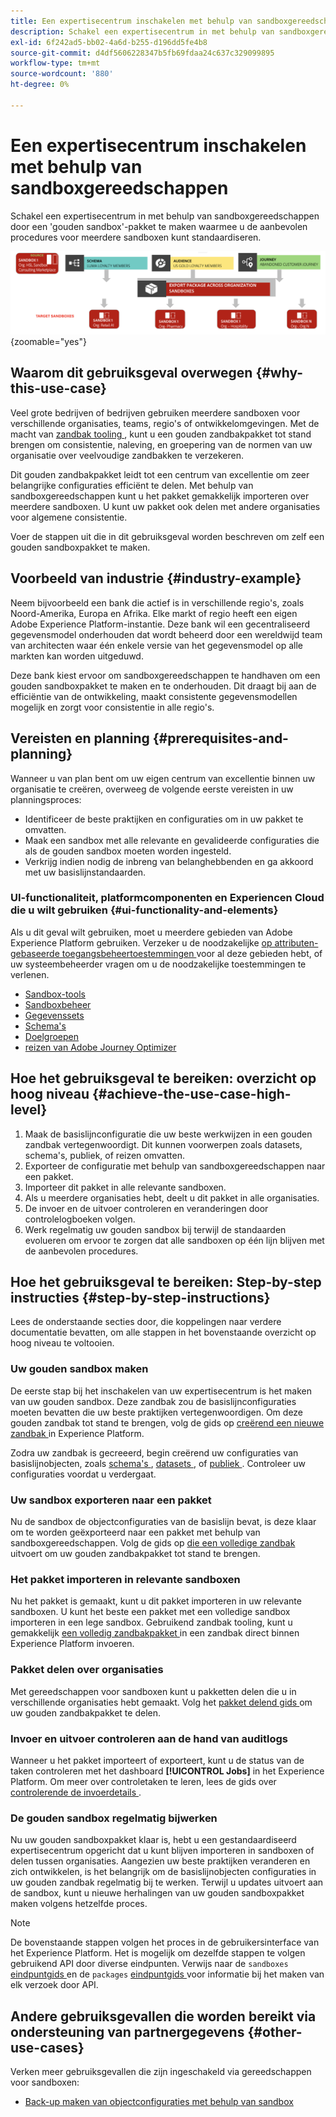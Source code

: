 ```yaml
---
title: Een expertisecentrum inschakelen met behulp van sandboxgereedschappen
description: Schakel een expertisecentrum in met behulp van sandboxgereedschappen door een 'gouden sandbox'-pakket te maken waarmee u de aanbevolen procedures voor meerdere sandboxen kunt standaardiseren.
exl-id: 6f242ad5-bb02-4a6d-b255-d196dd5fe4b8
source-git-commit: d4df5606228347b5fb69fdaa24c637c329099895
workflow-type: tm+mt
source-wordcount: '880'
ht-degree: 0%

---
```


# Een expertisecentrum inschakelen met behulp van sandboxgereedschappen

Schakel een expertisecentrum in met behulp van sandboxgereedschappen door een &#39;gouden sandbox&#39;-pakket te maken waarmee u de aanbevolen procedures voor meerdere sandboxen kunt standaardiseren.

![ Overzicht van het uitvoeren van pakketten over verschillende organisaties ](../images/use-cases/packages-across-orgs.png){zoomable="yes"}

## Waarom dit gebruiksgeval overwegen {#why-this-use-case}

Veel grote bedrijven of bedrijven gebruiken meerdere sandboxen voor verschillende organisaties, teams, regio&#39;s of ontwikkelomgevingen. Met de macht van [ zandbak tooling ](../ui/sandbox-tooling.md), kunt u een gouden zandbakpakket tot stand brengen om consistentie, naleving, en groepering van de normen van uw organisatie over veelvoudige zandbakken te verzekeren.

Dit gouden zandbakpakket leidt tot een centrum van excellentie om zeer belangrijke configuraties efficiënt te delen. Met behulp van sandboxgereedschappen kunt u het pakket gemakkelijk importeren over meerdere sandboxen. U kunt uw pakket ook delen met andere organisaties voor algemene consistentie.

Voer de stappen uit die in dit gebruiksgeval worden beschreven om zelf een gouden sandboxpakket te maken.

## Voorbeeld van industrie {#industry-example}

Neem bijvoorbeeld een bank die actief is in verschillende regio&#39;s, zoals Noord-Amerika, Europa en Afrika. Elke markt of regio heeft een eigen Adobe Experience Platform-instantie. Deze bank wil een gecentraliseerd gegevensmodel onderhouden dat wordt beheerd door een wereldwijd team van architecten waar één enkele versie van het gegevensmodel op alle markten kan worden uitgeduwd.

Deze bank kiest ervoor om sandboxgereedschappen te handhaven om een gouden sandboxpakket te maken en te onderhouden. Dit draagt bij aan de efficiëntie van de ontwikkeling, maakt consistente gegevensmodellen mogelijk en zorgt voor consistentie in alle regio&#39;s.

## Vereisten en planning {#prerequisites-and-planning}

Wanneer u van plan bent om uw eigen centrum van excellentie binnen uw organisatie te creëren, overweeg de volgende eerste vereisten in uw planningsproces:

- Identificeer de beste praktijken en configuraties om in uw pakket te omvatten.
- Maak een sandbox met alle relevante en gevalideerde configuraties die als de gouden sandbox moeten worden ingesteld.
- Verkrijg indien nodig de inbreng van belanghebbenden en ga akkoord met uw basislijnstandaarden.

### UI-functionaliteit, platformcomponenten en Experiencen Cloud die u wilt gebruiken {#ui-functionality-and-elements}

Als u dit geval wilt gebruiken, moet u meerdere gebieden van Adobe Experience Platform gebruiken. Verzeker u de noodzakelijke [ op attributen-gebaseerde toegangsbeheertoestemmingen ](../../access-control/abac/overview.md) voor al deze gebieden hebt, of uw systeembeheerder vragen om u de noodzakelijke toestemmingen te verlenen.

- [Sandbox-tools](../ui/sandbox-tooling.md)
- [Sandboxbeheer](../ui/user-guide.md)
- [Gegevenssets](../../catalog/datasets/overview.md)
- [Schema&#39;s](../../xdm//home.md)
- [Doelgroepen](../../segmentation/home.md)
- [ reizen van Adobe Journey Optimizer ](https://experienceleague.adobe.com/en/docs/journey-optimizer/using/orchestrate-journeys/journey)

## Hoe het gebruiksgeval te bereiken: overzicht op hoog niveau {#achieve-the-use-case-high-level}

1. Maak de basislijnconfiguratie die uw beste werkwijzen in een gouden zandbak vertegenwoordigt. Dit kunnen voorwerpen zoals datasets, schema&#39;s, publiek, of reizen omvatten.
2. Exporteer de configuratie met behulp van sandboxgereedschappen naar een pakket.
3. Importeer dit pakket in alle relevante sandboxen.
4. Als u meerdere organisaties hebt, deelt u dit pakket in alle organisaties.
5. De invoer en de uitvoer controleren en veranderingen door controlelogboeken volgen.
6. Werk regelmatig uw gouden sandbox bij terwijl de standaarden evolueren om ervoor te zorgen dat alle sandboxen op één lijn blijven met de aanbevolen procedures.

## Hoe het gebruiksgeval te bereiken: Step-by-step instructies {#step-by-step-instructions}

Lees de onderstaande secties door, die koppelingen naar verdere documentatie bevatten, om alle stappen in het bovenstaande overzicht op hoog niveau te voltooien.

### Uw gouden sandbox maken

De eerste stap bij het inschakelen van uw expertisecentrum is het maken van uw gouden sandbox. Deze zandbak zou de basislijnconfiguraties moeten bevatten die uw beste praktijken vertegenwoordigen. Om deze gouden zandbak tot stand te brengen, volg de gids op [ creërend een nieuwe zandbak ](../ui/user-guide.md#create-a-new-sandbox) in Experience Platform.

Zodra uw zandbak is gecreeerd, begin creërend uw configuraties van basislijnobjecten, zoals [ schema&#39;s ](../../xdm/ui/resources/schemas.md#create-a-new-schema), [ datasets ](../../catalog/datasets/user-guide.md#create-a-dataset), of [ publiek ](../../segmentation/ui/segment-builder.md). Controleer uw configuraties voordat u verdergaat.

### Uw sandbox exporteren naar een pakket

Nu de sandbox de objectconfiguraties van de basislijn bevat, is deze klaar om te worden geëxporteerd naar een pakket met behulp van sandboxgereedschappen. Volg de gids op [ die een volledige zandbak ](../ui/sandbox-tooling.md#export-an-entire-sandbox) uitvoert om uw gouden zandbakpakket tot stand te brengen.

### Het pakket importeren in relevante sandboxen

Nu het pakket is gemaakt, kunt u dit pakket importeren in uw relevante sandboxen. U kunt het beste een pakket met een volledige sandbox importeren in een lege sandbox. Gebruikend zandbak tooling, kunt u gemakkelijk [ een volledig zandbakpakket ](../../sandboxes/ui/sandbox-tooling.md#import-the-entire-sandbox-package) in een zandbak direct binnen Experience Platform invoeren.

### Pakket delen over organisaties

Met gereedschappen voor sandboxen kunt u pakketten delen die u in verschillende organisaties hebt gemaakt. Volg het [ pakket delend gids ](../../sandboxes/ui/sharing-packages-across-orgs.md) om uw gouden zandbakpakket te delen.

### Invoer en uitvoer controleren aan de hand van auditlogs

Wanneer u het pakket importeert of exporteert, kunt u de status van de taken controleren met het dashboard **[!UICONTROL Jobs]** in het Experience Platform. Om meer over controletaken te leren, lees de gids over [ controlerende de invoerdetails ](../../sandboxes/ui/sandbox-tooling.md#monitor-import-details).

### De gouden sandbox regelmatig bijwerken

Nu uw gouden sandboxpakket klaar is, hebt u een gestandaardiseerd expertisecentrum opgericht dat u kunt blijven importeren in sandboxen of delen tussen organisaties. Aangezien uw beste praktijken veranderen en zich ontwikkelen, is het belangrijk om de basislijnobjecten configuraties in uw gouden zandbak regelmatig bij te werken. Terwijl u updates uitvoert aan de sandbox, kunt u nieuwe herhalingen van uw gouden sandboxpakket maken volgens hetzelfde proces.

>[!NOTE]
>
> De bovenstaande stappen volgen het proces in de gebruikersinterface van het Experience Platform. Het is mogelijk om dezelfde stappen te volgen gebruikend API door diverse eindpunten. Verwijs naar de `sandboxes` [ eindpuntgids ](https://experienceleague.adobe.com/en/docs/experience-platform/sandbox/api/sandboxes#create) en de `packages` [ eindpuntgids ](https://experienceleague.adobe.com/en/docs/experience-platform/sandbox/sandbox-tooling-api/packages) voor informatie bij het maken van elk verzoek door API.

## Andere gebruiksgevallen die worden bereikt via ondersteuning van partnergegevens {#other-use-cases}

Verken meer gebruiksgevallen die zijn ingeschakeld via gereedschappen voor sandboxen:

- [Back-up maken van objectconfiguraties met behulp van sandbox](./backup-object-configuration.md)
